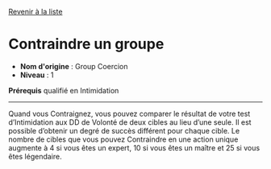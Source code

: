 [Revenir à la liste](..)

# Contraindre un groupe

 * **Nom d'origine** : Group Coercion
 * **Niveau** : 1


<p><strong>Prérequis</strong> qualifié en Intimidation</p>
<hr>
<p>Quand vous Contraignez, vous pouvez comparer le résultat de votre test d’Intimidation aux DD de Volonté de deux cibles au lieu d’une seule. Il est possible d’obtenir un degré de succès différent pour chaque cible. Le nombre de cibles que vous pouvez Contraindre en une action unique augmente à 4 si vous êtes un expert, 10 si vous êtes un maître et 25 si vous êtes légendaire.</p>